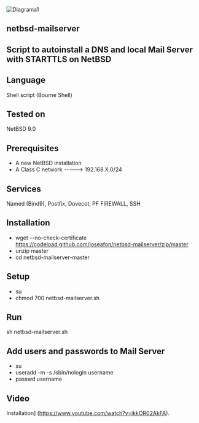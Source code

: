 ![Diagrama1](https://user-images.githubusercontent.com/57175463/76168051-8dfc4c00-6163-11ea-980e-5f0cd60fa66a.jpeg)

## netbsd-mailserver

## Script to autoinstall a DNS and local Mail Server with STARTTLS on NetBSD  

## Language
Shell script (Bourne Shell)

## Tested on
NetBSD 9.0

## Prerequisites
- A new NetBSD installation
- A Class C network -----> 192.168.X.0/24

## Services
Named (Bind9), Postfix, Dovecot, PF FIREWALL, SSH

## Installation
- wget --no-check-certificate https://codeload.github.com/joseafon/netbsd-mailserver/zip/master
- unzip master 
- cd netbsd-mailserver-master

## Setup
- su 
- chmod 700 netbsd-mailserver.sh

## Run
sh netbsd-mailserver.sh

## Add users and passwords to Mail Server
- su 
- useradd -m -s /sbin/nologin username
- passwd username

## Video 
Installation]
(https://www.youtube.com/watch?v=ikkOR02AkFA).

